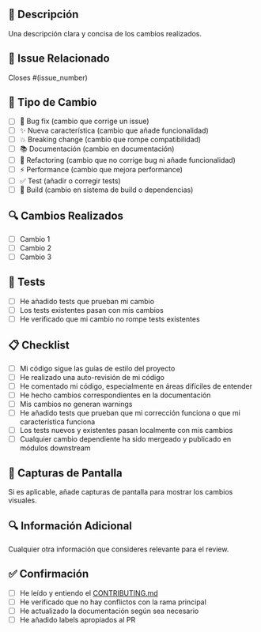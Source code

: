 ## 📝 Descripción

Una descripción clara y concisa de los cambios realizados.

## 🔗 Issue Relacionado

Closes #(issue_number)

## 🧪 Tipo de Cambio

- [ ] 🐛 Bug fix (cambio que corrige un issue)
- [ ] ✨ Nueva característica (cambio que añade funcionalidad)
- [ ] 💥 Breaking change (cambio que rompe compatibilidad)
- [ ] 📚 Documentación (cambio en documentación)
- [ ] 🎨 Refactoring (cambio que no corrige bug ni añade funcionalidad)
- [ ] ⚡ Performance (cambio que mejora performance)
- [ ] ✅ Test (añadir o corregir tests)
- [ ] 🔧 Build (cambio en sistema de build o dependencias)

## 🔍 Cambios Realizados

- [ ] Cambio 1
- [ ] Cambio 2
- [ ] Cambio 3

## 🧪 Tests

- [ ] He añadido tests que prueban mi cambio
- [ ] Los tests existentes pasan con mis cambios
- [ ] He verificado que mi cambio no rompe tests existentes

## 📋 Checklist

- [ ] Mi código sigue las guías de estilo del proyecto
- [ ] He realizado una auto-revisión de mi código
- [ ] He comentado mi código, especialmente en áreas difíciles de entender
- [ ] He hecho cambios correspondientes en la documentación
- [ ] Mis cambios no generan warnings
- [ ] He añadido tests que prueban que mi corrección funciona o que mi característica funciona
- [ ] Los tests nuevos y existentes pasan localmente con mis cambios
- [ ] Cualquier cambio dependiente ha sido mergeado y publicado en módulos downstream

## 📸 Capturas de Pantalla

Si es aplicable, añade capturas de pantalla para mostrar los cambios visuales.

## 🔍 Información Adicional

Cualquier otra información que consideres relevante para el review.

## ✅ Confirmación

- [ ] He leído y entiendo el [CONTRIBUTING.md](CONTRIBUTING.md)
- [ ] He verificado que no hay conflictos con la rama principal
- [ ] He actualizado la documentación según sea necesario
- [ ] He añadido labels apropiados al PR 